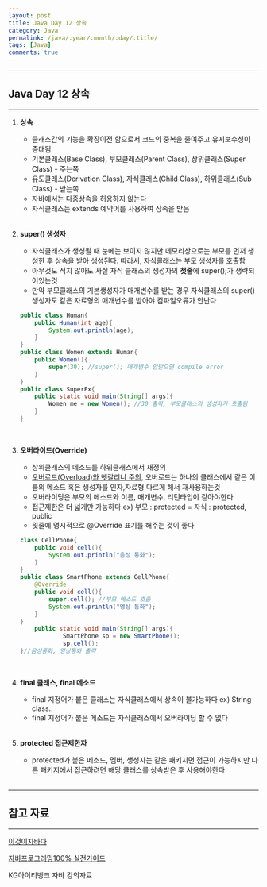 ```yaml
---
layout: post
title: Java Day 12 상속
category: Java
permalink: /java/:year/:month/:day/:title/
tags: [Java]
comments: true
---
```


---

## Java Day 12 상속

---

1. **상속**

   * 클래스간의 기능을 확장이전 함으로서 코드의 중복을 줄여주고 유지보수성이 증대됨
   * 기본클래스(Base Class), 부모클래스(Parent Class), 상위클래스(Super Class) - 주는쪽
   * 유도클래스(Derivation Class), 자식클래스(Child Class), 하위클래스(Sub Class) - 받는쪽
   * 자바에서는 <u>다중상속을 허용하지 않는다</u>
   * 자식클래스는 extends 예약어를 사용하여 상속을 받음  

   <br>

2. **super() 생성자**

   * 자식클래스가 생성될 때 눈에는 보이지 않지만 메모리상으로는 부모를 먼저 생성한 후 상속을 받아 생성된다. 따라서, 자식클래스는 부모 생성자를 호출함
   * 아무것도 적지 않아도 사실 자식 클래스의 생성자의 **첫줄**에 super();가 생략되어있는것
   *  만약 부모클래스의 기본생성자가 매개변수를 받는 경우 자식클래스의 super() 생성자도 같은 자료형의 매개변수를 받아야 컴파일오류가 안난다

   ```java
   public class Human{
       public Human(int age){
           System.out.println(age);
       }
   }
   public class Women extends Human{
       public Women(){
           super(30); //super(); 매개변수 안받으면 compile error
       }
   }
   public class SuperEx{
       public static void main(String[] args){
           Women me = new Women(); //30 출력, 부모클래스의 생성자가 호출됨
       }
   }
   ```

   <br>

3. **오버라이드(Override)**

   * 상위클래스의 메소드를 하위클래스에서 재정의
   * <u>오버로드(Overload)와 헷갈리니 주의</u>, 오버로드는 하나의 클래스에서 같은 이름의 메소드 혹은 생성자를 인자,자료형 다르게 해서 재사용하는것
   * 오버라이딩은 부모의 메소드와 이름, 매개변수, 리턴타입이 같아야한다
   * 접근제한은 더 넓게만 가능하다 ex) 부모 : protected = 자식 : protected, public
   * 윗줄에 명시적으로 @Override 표기를 해주는 것이 좋다

   ```java
   class CellPhone{
       public void cell(){
           System.out.println("음성 통화");
       }
   }
   public class SmartPhone extends CellPhone{
       @Override
       public void cell(){
           super.cell(); //부모 메소드 호출
           System.out.println("영상 통화");
       }
   }
       public static void main(String[] args){
               SmartPhone sp = new SmartPhone();
               sp.cell();
   }//음성통화, 영상통화 출력
   ```

   <br>

4. **final 클래스, final 메소드**

   * final 지정어가 붙은 클래스는 자식클래스에서 상속이 불가능하다 ex) String class..
   * final 지정어가 붙은 메소드는 자식클래스에서 오버라이딩 할 수 없다

   <br>

5. **protected 접근제한자**

   * protected가 붙은 메소드, 멤버, 생성자는 같은 패키지면 접근이 가능하지만 다른 패키지에서 접근하려면 해당 클래스를 상속받은 후 사용해야한다

   <br>

   

---

## 참고 자료

---

[이것이자바다](https://search.naver.com/p/crd/rd?m=1&px=372&py=301&sx=372&sy=301&p=U8%2B6elprvxZssZE2jZdssssst3s-144921&q=%EC%9D%B4%EA%B2%83%EC%9D%B4%EC%9E%90%EB%B0%94%EB%8B%A4&ie=utf8&rev=1&ssc=tab.nx.all&f=nexearch&w=nexearch&s=PBP5TVeA7DcahwSb6x2cgg%3D%3D&time=1607436874734&bt=1&a=bok_2nd.tit&r=1&i=98000001_00000000000000000083103F&u=https%3A%2F%2Fbook.naver.com%2Fbookdb%2Fbook_detail.nhn%3Fbid%3D8589375&cr=2) 

[자바프로그래밍100% 실전가이드](https://search.naver.com/p/crd/rd?m=1&px=452&py=2087&sx=452&sy=187&p=U8%2B6mlprvN8ssv4Hs6VssssssdK-349054&q=%EC%9E%90%EB%B0%94%ED%94%84%EB%A1%9C%EA%B7%B8%EB%9E%98%EB%B0%8D+100%25%EC%8B%A4%EC%A0%84%EA%B0%80%EC%9D%B4%EB%93%9C&ie=utf8&rev=1&ssc=tab.nx.all&f=nexearch&w=nexearch&s=PBP5TVeA7DcahwSb6x2cgg%3D%3D&time=1607436967623&bt=1&a=bok_2nd.tit&r=2&i=98000001_000000000000000000E3CF39&u=https%3A%2F%2Fbook.naver.com%2Fbookdb%2Fbook_detail.nhn%3Fbid%3D14929721&cr=4) 

KG아이티뱅크 자바 강의자료